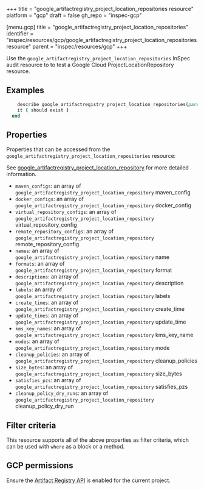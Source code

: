 +++
title = "google_artifactregistry_project_location_repositories resource"
platform = "gcp"
draft = false
gh_repo = "inspec-gcp"

[menu.gcp]
title = "google_artifactregistry_project_location_repositories"
identifier = "inspec/resources/gcp/google_artifactregistry_project_location_repositories resource"
parent = "inspec/resources/gcp"
+++

Use the `google_artifactregistry_project_location_repositories` InSpec audit resource to to test a Google Cloud ProjectLocationRepository resource.

## Examples

```ruby
    describe google_artifactregistry_project_location_repositories(parent: ' value_parent') do
    it { should exist }
  end
```

## Properties

Properties that can be accessed from the `google_artifactregistry_project_location_repositories` resource:

See [google_artifactregistry_project_location_repository](google_artifactregistry_project_location_repository) for more detailed information.

  * `maven_configs`: an array of `google_artifactregistry_project_location_repository` maven_config
  * `docker_configs`: an array of `google_artifactregistry_project_location_repository` docker_config
  * `virtual_repository_configs`: an array of `google_artifactregistry_project_location_repository` virtual_repository_config
  * `remote_repository_configs`: an array of `google_artifactregistry_project_location_repository` remote_repository_config
  * `names`: an array of `google_artifactregistry_project_location_repository` name
  * `formats`: an array of `google_artifactregistry_project_location_repository` format
  * `descriptions`: an array of `google_artifactregistry_project_location_repository` description
  * `labels`: an array of `google_artifactregistry_project_location_repository` labels
  * `create_times`: an array of `google_artifactregistry_project_location_repository` create_time
  * `update_times`: an array of `google_artifactregistry_project_location_repository` update_time
  * `kms_key_names`: an array of `google_artifactregistry_project_location_repository` kms_key_name
  * `modes`: an array of `google_artifactregistry_project_location_repository` mode
  * `cleanup_policies`: an array of `google_artifactregistry_project_location_repository` cleanup_policies
  * `size_bytes`: an array of `google_artifactregistry_project_location_repository` size_bytes
  * `satisfies_pzs`: an array of `google_artifactregistry_project_location_repository` satisfies_pzs
  * `cleanup_policy_dry_runs`: an array of `google_artifactregistry_project_location_repository` cleanup_policy_dry_run

## Filter criteria

This resource supports all of the above properties as filter criteria, which can be used
with `where` as a block or a method.

## GCP permissions

Ensure the [Artifact Registry API](https://console.cloud.google.com/apis/library/artifactregistry.googleapis.com/) is enabled for the current project.
